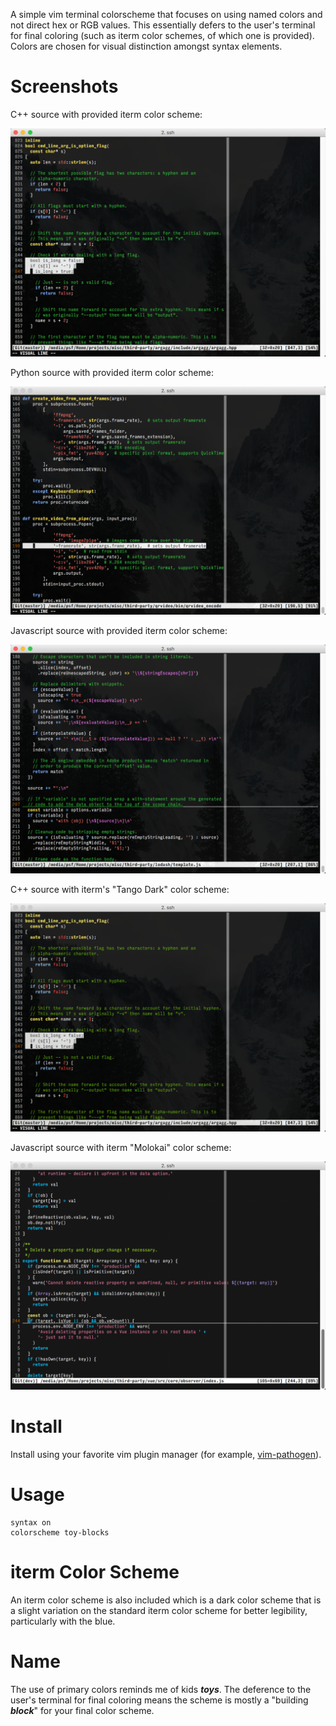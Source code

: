 A simple vim terminal colorscheme that focuses on using named colors and not direct hex or RGB values. This essentially defers to the user's terminal for final coloring (such as iterm color schemes, of which one is provided). Colors are chosen for visual distinction amongst syntax elements.

# Screenshots

C++ source with provided iterm color scheme:

![](./screenshots/cpp-with-toy-blocks.png)

Python source with provided iterm color scheme:

![](./screenshots/python-with-toy-blocks.png)

Javascript source with provided iterm color scheme:

![](./screenshots/javascript-with-toy-blocks.png)

C++ source with iterm's "Tango Dark" color scheme:

![](./screenshots/cpp-with-tango-dark.png)

Javascript source with iterm "Molokai" color scheme:

![](./screenshots/javascript-with-molokai.png)

# Install

Install using your favorite vim plugin manager (for example, [vim-pathogen](https://github.com/tpope/vim-pathogen)).

# Usage

```VimL
syntax on
colorscheme toy-blocks
```

# iterm Color Scheme

An iterm color scheme is also included which is a dark color scheme that is a slight variation on the standard iterm color scheme for better legibility, particularly with the blue.

# Name

The use of primary colors reminds me of kids ***toys***. The deference to the user's terminal for final coloring means the scheme is mostly a "building ***block***" for your final color scheme.
